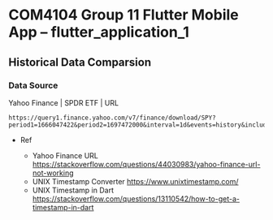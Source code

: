 # COM4104 Group 11 Flutter Mobile App – flutter_application_1

## Historical Data Comparsion

### Data Source

Yahoo Finance | SPDR ETF | URL

```
https://query1.finance.yahoo.com/v7/finance/download/SPY?period1=1666047422&period2=1697472000&interval=1d&events=history&includeAdjustedClose=true
```

- Ref

  - Yahoo Finance URL https://stackoverflow.com/questions/44030983/yahoo-finance-url-not-working
  - UNIX Timestamp Converter https://www.unixtimestamp.com/
  - UNIX Timestamp in Dart https://stackoverflow.com/questions/13110542/how-to-get-a-timestamp-in-dart
